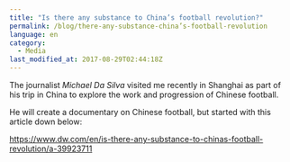 ```yaml
---
title: "Is there any substance to China’s football revolution?"
permalink: /blog/there-any-substance-china’s-football-revolution
language: en
category:
  - Media
last_modified_at: 2017-08-29T02:44:18Z
---
```


The journalist _Michael Da Silva_ visited me recently in Shanghai as part of his trip in China to explore the work and progression of Chinese football.

He will create a documentary on Chinese football, but started with this article down below:

<https://www.dw.com/en/is-there-any-substance-to-chinas-football-revolution/a-39923711>
